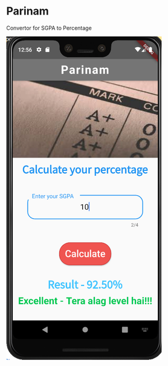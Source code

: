 # Parinam
Convertor for SGPA to Percentage

![image](https://github.com/Aktparihar/Parinaam/blob/main/parinam/screenshot/Screenshot.png?raw=true)
